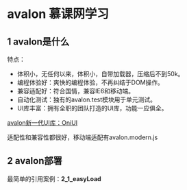 # avalon 慕课网学习

## 1 avalon是什么
特点：
- 体积小，无任何以来，体积小，自带加载器，压缩后不到50k。
- 编程体验好：爽快的编程体验，不再纠结于DOM操作。
- 兼容适配好：符合国情，兼容IE6和移动端。
- 自动化测试：独有的avalon.test模块用于单元测试。
- UI库丰富：拥有全职的团队打造的UI库，功能一应俱全。

[avalon新一代UI库：OniUI](hotelued.qunar.com)

适配性和兼容性都很好，移动端适配有avalon.modern.js

## 2 avalon部署
最简单的引用案例：**2_1_easyLoad**

